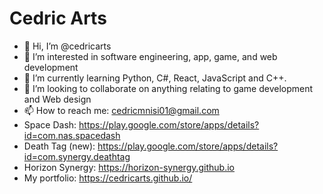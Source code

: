 # Cedric Arts

- 👋 Hi, I’m @cedricarts
- 👀 I’m interested in software engineering, app, game, and web development
- 🌱 I’m currently learning Python, C#, React, JavaScript and C++.
- 💞️ I’m looking to collaborate on anything relating to game development and Web design
- 📫 How to reach me: cedricmnisi01@gmail.com 
- Space Dash: https://play.google.com/store/apps/details?id=com.nas.spacedash
- Death Tag (new): https://play.google.com/store/apps/details?id=com.synergy.deathtag
- Horizon Synergy: https://horizon-synergy.github.io
- My portfolio: https://cedricarts.github.io/

<!---
cedricarts/cedricarts is a ✨ special ✨ repository because its `README.md` (this file) appears on your GitHub profile.
You can click the Preview link to view your changes.
--->
